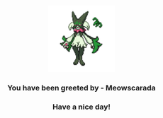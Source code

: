<p align="center">
            <img src="https://raw.githubusercontent.com/PokeAPI/sprites/master/sprites/pokemon/908.png" width="150" height="150">
          </p>
          <h3 align="center">You have been greeted by - <b>Meowscarada</b></h3>
          <h3 align="center">Have a nice day!</h3>
        